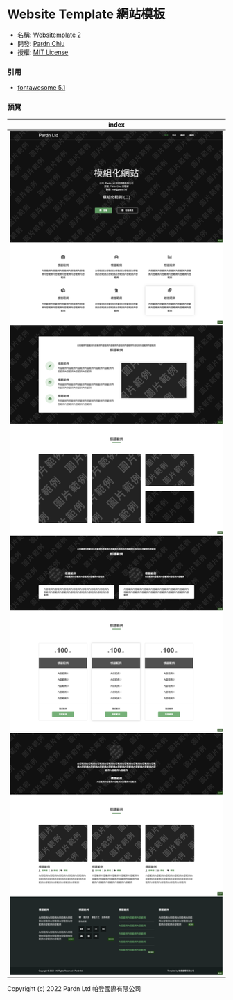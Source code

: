 # Website Template 網站模板

- 名稱: [Websitemplate 2](https://pardnchiu.github.io/websitemplate-002/)
- 開發: [Pardn Chiu](mailto:chiuchingwei@icloud.com)
- 授權: [MIT License](./LICENSE)

### 引用

- [fontawesome 5.1](https://fontawesome.com)

### 預覽

| index |
|---|
| ![T002](./preview/T002.png) ![C004](./preview/C004.png) ![C013](./preview/C013.png) ![C005](./preview/C005.png) ![C014](./preview/C014.png) ![C006](./preview/C006.png) ![C017](./preview/C017.png) ![C007](./preview/C007.png) ![B001](./preview/B001.png) |

Copyright (c) 2022 Pardn Ltd 帕登國際有限公司
